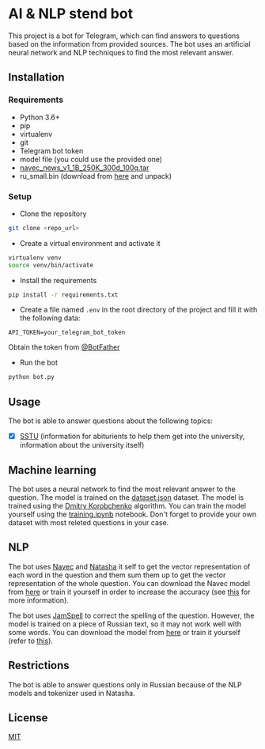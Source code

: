 # AI & NLP stend bot

This project is a bot for Telegram, which can find answers to questions based
on the information from provided sources. The bot uses an artificial neural network and NLP
techniques to find the most relevant answer.

## Installation

### Requirements

- Python 3.6+
- pip
- virtualenv
- git
- Telegram bot token
- model file (you could use the provided one)
- [navec_news_v1_1B_250K_300d_100q.tar](https://storage.yandexcloud.net/natasha-navec/packs/navec_news_v1_1B_250K_300d_100q.tar)
- ru_small.bin (download from [here](https://github.com/bakwc/JamSpell-models/raw/master/ru.tar.gz) and unpack)

### Setup

* Clone the repository
```bash
git clone <repo_url>
```
* Create a virtual environment and activate it
```bash
virtualenv venv
source venv/bin/activate
```
* Install the requirements
```bash
pip install -r requirements.txt
```
* Create a file named `.env` in the root directory of the project and fill it with the following data:
```env
API_TOKEN=your_telegram_bot_token
```
Obtain the token from [@BotFather](https://t.me/BotFather)
* Run the bot
```bash
python bot.py
```

## Usage

The bot is able to answer questions about the following topics:
- [x] [SSTU](https://www.sstu.ru/) (information for abiturients to help them get into the university, information about the university itself)

## Machine learning

The bot uses a neural network to find the most relevant answer to the question. The model is trained on the 
[dataset.json](<>) dataset. The model is trained using the 
[Dmitry Korobchenko](https://github.com/dkorobchenko/nn-python) algorithm. You can train the model yourself using the
[training.ipynb](<>) notebook. Don't forget to provide your own dataset with most releted questions in your case.

## NLP

The bot uses [Navec](https://github.com/natasha/navec) and [Natasha](https://github.com/natasha/natasha) it self 
to get the vector representation of each word in the question and them sum them up to get the vector representation 
of the whole question. You can download the Navec model from 
[here](https://storage.yandexcloud.net/natasha-navec/packs/navec_news_v1_1B_250K_300d_100q.tar) or train it yourself
in order to increase the accuracy (see [this](https://github.com/natasha/navec#development) for more information).

The bot uses [JamSpell](https://github.com/bakwc/JamSpell) to correct the spelling of the question. However, the
model is trained on a piece of Russian text, so it may not work well with some words. You can download the model from
[here](https://github.com/bakwc/JamSpell-models/raw/master/ru.tar.gz) or train it yourself 
(refer to [this](https://github.com/bakwc/JamSpell#train)).

## Restrictions

The bot is able to answer questions only in Russian because of the NLP models and tokenizer used in Natasha.

## License

[MIT](https://choosealicense.com/licenses/mit/)